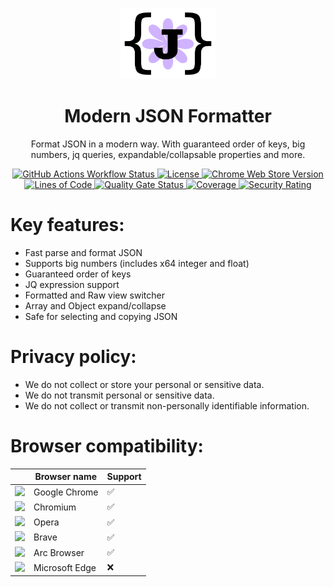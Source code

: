 <p align="center">
  <a href="https://github.com/evg4b/modern-json-formatter" title="Modern JSON Formatter">
    <img alt="Modern JSON Formatter" width="30%" src=".github/readme-logo.png">
  </a>
</p>
<h1 align="center">Modern JSON Formatter</h1>
<p align="center">
  Format JSON in a modern way. With guaranteed order of keys, big numbers, jq queries, expandable/collapsable properties and more. 
</p>
<p align="center">
    <a href="https://github.com/evg4b/modern-json-formatter/actions/workflows/ci.yml?query=branch%3Amain">
        <img src="https://img.shields.io/github/actions/workflow/status/evg4b/modern-json-formatter/ci.yml?branch=main&logo=github" alt="GitHub Actions Workflow Status" />
    </a>
    <a href="https://github.com/evg4b/modern-json-formatter/blob/main/LICENSE">
        <img src="https://img.shields.io/github/license/evg4b/modern-json-formatter" alt="License" />
    </a>
    <a href="https://chromewebstore.google.com/detail/dmofgolehdakghahlgibeaodbahpfkpf">
        <img src="https://img.shields.io/chrome-web-store/v/dmofgolehdakghahlgibeaodbahpfkpf?logo=googlechrome" alt="Chrome Web Store Version">
    </a>
    <br>
    <a href="https://sonarcloud.io/summary/new_code?id=evg4b_modern-json-formatter">
        <img src="https://sonarcloud.io/api/project_badges/measure?project=evg4b_modern-json-formatter&metric=ncloc" alt="Lines of Code" />
    </a>
    <a href="https://sonarcloud.io/project/overview?id=evg4b_modern-json-formatter">
        <img src="https://sonarcloud.io/api/project_badges/measure?project=evg4b_modern-json-formatter&metric=alert_status" alt="Quality Gate Status">    
    </a>
    <a href="https://sonarcloud.io/project/activity?graph=coverage&id=evg4b_modern-json-formatter">
        <img src="https://sonarcloud.io/api/project_badges/measure?project=evg4b_modern-json-formatter&metric=coverage" alt="Coverage" />
    </a>
    <a href="https://sonarcloud.io/summary/new_code?id=evg4b_modern-json-formatter">
        <img src="https://sonarcloud.io/api/project_badges/measure?project=evg4b_modern-json-formatter&metric=security_rating" alt="Security Rating" />
    </a>
</p>

# Key features:

- Fast parse and format JSON
- Supports big numbers (includes x64 integer and float)
- Guaranteed order of keys
- JQ expression support
- Formatted and Raw view switcher
- Array and Object expand/collapse
- Safe for selecting and copying JSON

# Privacy policy:

- We do not collect or store your personal or sensitive data.
- We do not transmit personal or sensitive data.
- We do not collect or transmit non-personally identifiable information.

# Browser compatibility:

|                                                                                                                  | Browser name   | Support |
|------------------------------------------------------------------------------------------------------------------|----------------|---------|
| <img src="https://www.google.com/chrome/static/images/chrome-logo.svg" height="30px">                            | Google Chrome  | ✅       |
| <img src="https://upload.wikimedia.org/wikipedia/commons/2/28/Chromium_Logo.svg" height="30px">                  | Chromium       | ✅       |
| <img src="https://upload.wikimedia.org/wikipedia/commons/4/49/Opera_2015_icon.svg" height="30px">                | Opera          | ✅       |
| <img src="https://upload.wikimedia.org/wikipedia/commons/5/51/Brave_icon_lionface.png" height="30px">            | Brave          | ✅       |
| <img src="https://upload.wikimedia.org/wikipedia/commons/3/37/Arc_%28browser%29_logo.svg" height="30px">         | Arc Browser    | ✅       |
| <img src="https://upload.wikimedia.org/wikipedia/commons/7/7e/Microsoft_Edge_logo_%282019%29.png" height="30px"> | Microsoft Edge | ❌       |

